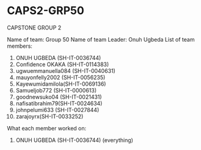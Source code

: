 # CAPS2-GRP50
CAPSTONE GROUP 2


Name of team: Group 50
Name of team Leader: Onuh Ugbeda
List of team members:
1. ONUH UGBEDA (SH-IT-0036744) 
2. Confidence OKAKA (SH-IT-0114383) 
3. ugwuemmanuella084 (SH-IT-0040631) 
4. mauyonfelly2002 (SH-IT-0056235) 
5. Kayewumidamilola(SH-IT-0069136) 
6. Samueljob772 (SH-IT-0000613)
7. goodnewsuko04 (SH-IT-0021431) 
8. nafisatibrahim79(SH-IT-0024634) 
9. johnpelumi633 (SH-IT-0027844) 
10. zarajoyrx(SH-IT-0033252) 

What each member worked on:
1. ONUH UGBEDA (SH-IT-0036744) (everything)
